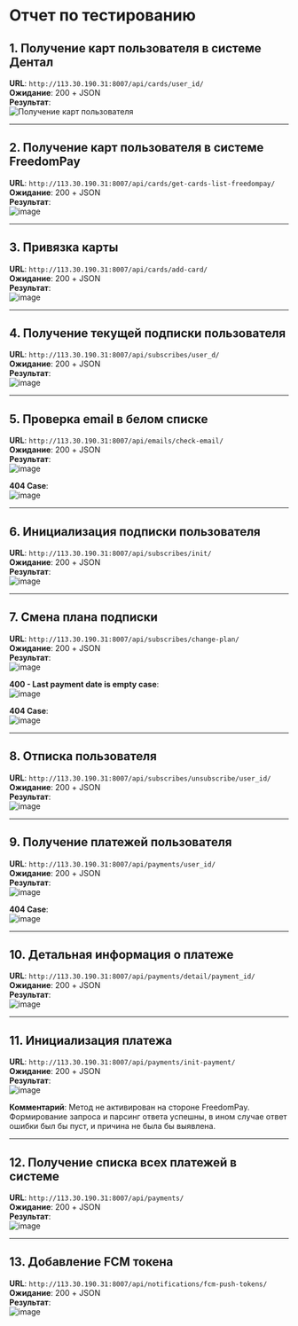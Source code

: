 # Отчет по тестированию

## 1. Получение карт пользователя в системе Дентал
**URL**: `http://113.30.190.31:8007/api/cards/user_id/`  
**Ожидание**: 200 + JSON  
**Результат**:  
![Получение карт пользователя](https://github.com/user-attachments/assets/1e0c3ef0-8cc3-4e8f-9f05-a4f456c21437)

---

## 2. Получение карт пользователя в системе FreedomPay
**URL**: `http://113.30.190.31:8007/api/cards/get-cards-list-freedompay/`  
**Ожидание**: 200 + JSON  
**Результат**:  
![image](https://github.com/user-attachments/assets/23d04365-8c21-49ec-9d5e-f6a7684c0948)


---

## 3. Привязка карты
**URL**: `http://113.30.190.31:8007/api/cards/add-card/`  
**Ожидание**: 200 + JSON  
**Результат**:  
![image](https://github.com/user-attachments/assets/fc5bab3b-069f-402d-99ea-74fd4da8b2e2)


---

## 4. Получение текущей подписки пользователя
**URL**: `http://113.30.190.31:8007/api/subscribes/user_d/`  
**Ожидание**: 200 + JSON  
**Результат**:  
![image](https://github.com/user-attachments/assets/17c6e18e-a9b3-4fcb-ad13-9998dc42226d)


---

## 5. Проверка email в белом списке
**URL**: `http://113.30.190.31:8007/api/emails/check-email/`  
**Ожидание**: 200 + JSON  
**Результат**:  
![image](https://github.com/user-attachments/assets/6e8d5842-beb0-4fdd-bc9a-6d51c11c100c)

**404 Case**:  
![image](https://github.com/user-attachments/assets/18b0cf37-ad43-4e1c-8bfe-8637bade46f3)


---

## 6. Инициализация подписки пользователя
**URL**: `http://113.30.190.31:8007/api/subscribes/init/`  
**Ожидание**: 200 + JSON  
**Результат**:  
![image](https://github.com/user-attachments/assets/9938eca1-3032-44be-9784-9b7af26152f9)


---

## 7. Смена плана подписки
**URL**: `http://113.30.190.31:8007/api/subscribes/change-plan/`  
**Ожидание**: 200 + JSON  
**Результат**:  
![image](https://github.com/user-attachments/assets/1618854f-3ceb-4f2c-9ecb-e6a909774f4e)

**400 - Last payment date is empty case**:  
![image](https://github.com/user-attachments/assets/2dd314de-e355-46a8-ad23-531eb867df4b)

**404 Case**:  
![image](https://github.com/user-attachments/assets/22eca0ad-80b8-496d-9ba6-12e502e1067a)


---

## 8. Отписка пользователя
**URL**: `http://113.30.190.31:8007/api/subscribes/unsubscribe/user_id/`  
**Ожидание**: 200 + JSON  
**Результат**:  
![image](https://github.com/user-attachments/assets/a3c1b507-0c14-4e7b-b941-0288e7a00ffb)


---

## 9. Получение платежей пользователя
**URL**: `http://113.30.190.31:8007/api/payments/user_id/`  
**Ожидание**: 200 + JSON  
**Результат**:  
![image](https://github.com/user-attachments/assets/c93d6492-6c2d-4ad7-a5e6-1f2850f05ad1)
 
**404 Case**:  
![image](https://github.com/user-attachments/assets/4dba5cb3-e289-4af2-90ae-dcb0ddecaeeb)


---

## 10. Детальная информация о платеже
**URL**: `http://113.30.190.31:8007/api/payments/detail/payment_id/`  
**Ожидание**: 200 + JSON  
**Результат**:  
![image](https://github.com/user-attachments/assets/c742bc22-7d6b-4b6c-8ebc-9226806e2017)


---

## 11. Инициализация платежа
**URL**: `http://113.30.190.31:8007/api/payments/init-payment/`  
**Ожидание**: 200 + JSON  
**Результат**:  
![image](https://github.com/user-attachments/assets/10a71dbd-0307-42ca-8b9e-3e059ba470f7)
  
**Комментарий**: Метод не активирован на стороне FreedomPay. Формирование запроса и парсинг ответа успешны, в ином случае ответ ошибки был бы пуст, и причина не была бы выявлена.

---

## 12. Получение списка всех платежей в системе
**URL**: `http://113.30.190.31:8007/api/payments/`  
**Ожидание**: 200 + JSON  
**Результат**:  
![image](https://github.com/user-attachments/assets/3cdac12a-d6ab-457e-9adf-297052efcaf1)


---

## 13. Добавление FCM токена
**URL**: `http://113.30.190.31:8007/api/notifications/fcm-push-tokens/`  
**Ожидание**: 200 + JSON  
**Результат**:  
![image](https://github.com/user-attachments/assets/082ed8c6-ca99-4d68-a0a1-708f527e2ae1)

